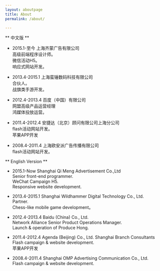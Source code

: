 ```yaml
---
layout: aboutpage
title: About
permalink: /about/

---
```


** 中文版 **

* 2015.1-至今    上海齐蒙广告有限公司    
高级前端程序设计师。   
微信活动H5。  
响应式网站开发。  

* 2013.4-2015.1    上海蛮锤数码科技有限公司   
合伙人。  
战旗类手游开发。  

* 2012.4-2013.4    百度（中国）有限公司   
网盟高级产品运营经理  
鸿媒体投放运营。

* 2011.4-2012.4    安捷达（北京）顾问有限公司上海分公司   
flash活动网站开发。   
苹果APP开发

* 2008.4-2011.4    上海欧安派广告传播有限公司  
flash活动网站开发。  

** English Version **

* 2015.1-Now    Shanghai Qi Meng Advertisement Co.,Ltd    
Senior front-end programmer.   
WeChat Campaign H5.  
Responsive website development.  

* 2013.4-2015.1    Shanghai Wildhammer Digital Technology Co., Ltd.  
Partner.  
Chess-like mobile game development。  

* 2012.4-2013.4    Baidu (China) Co., Ltd.    
Network Alliance Senior Product Operations Manager.  
Launch & operation of Produce Hong.

* 2011.4-2012.4   Agenda (Beijing) Co., Ltd. Shanghai Branch Consultants   
Flash campaign & website development.   
苹果APP开发

* 2008.4-2011.4    Shanghai OMP Advertising Communication Co., Ltd.  
Flash campaign & website development.   
